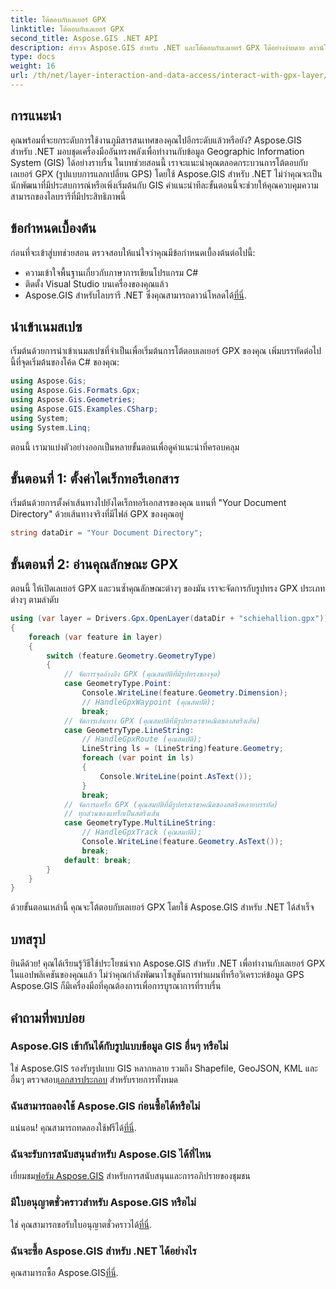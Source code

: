 ```yaml
---
title: โต้ตอบกับเลเยอร์ GPX
linktitle: โต้ตอบกับเลเยอร์ GPX
second_title: Aspose.GIS .NET API
description: สำรวจ Aspose.GIS สำหรับ .NET และโต้ตอบกับเลเยอร์ GPX ได้อย่างง่ายดาย ดาวน์โหลดไลบรารี่ ทดลองใช้งานฟรี และยกระดับแอปพลิเคชันภูมิสารสนเทศของคุณ!
type: docs
weight: 16
url: /th/net/layer-interaction-and-data-access/interact-with-gpx-layer/
---
```

## การแนะนำ
คุณพร้อมที่จะยกระดับการใช้งานภูมิสารสนเทศของคุณไปอีกระดับแล้วหรือยัง? Aspose.GIS สำหรับ .NET มอบชุดเครื่องมืออันทรงพลังเพื่อทำงานกับข้อมูล Geographic Information System (GIS) ได้อย่างราบรื่น ในบทช่วยสอนนี้ เราจะแนะนำคุณตลอดกระบวนการโต้ตอบกับเลเยอร์ GPX (รูปแบบการแลกเปลี่ยน GPS) โดยใช้ Aspose.GIS สำหรับ .NET ไม่ว่าคุณจะเป็นนักพัฒนาที่มีประสบการณ์หรือเพิ่งเริ่มต้นกับ GIS คำแนะนำทีละขั้นตอนนี้จะช่วยให้คุณควบคุมความสามารถของไลบรารีที่มีประสิทธิภาพนี้
## ข้อกำหนดเบื้องต้น
ก่อนที่จะเข้าสู่บทช่วยสอน ตรวจสอบให้แน่ใจว่าคุณมีข้อกำหนดเบื้องต้นต่อไปนี้:
- ความเข้าใจพื้นฐานเกี่ยวกับภาษาการเขียนโปรแกรม C#
- ติดตั้ง Visual Studio บนเครื่องของคุณแล้ว
-  Aspose.GIS สำหรับไลบรารี .NET ซึ่งคุณสามารถดาวน์โหลดได้[ที่นี่](https://releases.aspose.com/gis/net/).
## นำเข้าเนมสเปซ
เริ่มต้นด้วยการนำเข้าเนมสเปซที่จำเป็นเพื่อเริ่มต้นการโต้ตอบเลเยอร์ GPX ของคุณ เพิ่มบรรทัดต่อไปนี้ที่จุดเริ่มต้นของโค้ด C# ของคุณ:
```csharp
using Aspose.Gis;
using Aspose.Gis.Formats.Gpx;
using Aspose.Gis.Geometries;
using Aspose.GIS.Examples.CSharp;
using System;
using System.Linq;
```
ตอนนี้ เรามาแบ่งตัวอย่างออกเป็นหลายขั้นตอนเพื่อดูคำแนะนำที่ครอบคลุม
## ขั้นตอนที่ 1: ตั้งค่าไดเร็กทอรีเอกสาร
เริ่มต้นด้วยการตั้งค่าเส้นทางไปยังไดเร็กทอรีเอกสารของคุณ แทนที่ "Your Document Directory" ด้วยเส้นทางจริงที่มีไฟล์ GPX ของคุณอยู่
```csharp
string dataDir = "Your Document Directory";
```
## ขั้นตอนที่ 2: อ่านคุณลักษณะ GPX
ตอนนี้ ให้เปิดเลเยอร์ GPX และวนซ้ำคุณลักษณะต่างๆ ของมัน เราจะจัดการกับรูปทรง GPX ประเภทต่างๆ ตามลำดับ
```csharp
using (var layer = Drivers.Gpx.OpenLayer(dataDir + "schiehallion.gpx"))
{
    foreach (var feature in layer)
    {
        switch (feature.Geometry.GeometryType)
        {
            // จัดการจุดอ้างอิง GPX (คุณสมบัติที่มีรูปทรงของจุด)
            case GeometryType.Point:
                Console.WriteLine(feature.Geometry.Dimension);
                // HandleGpxWaypoint (คุณสมบัติ);
                break;
            // จัดการเส้นทาง GPX (คุณสมบัติที่มีรูปทรงเรขาคณิตของสตริงเส้น)
            case GeometryType.LineString:
                // HandleGpxRoute (คุณสมบัติ);
                LineString ls = (LineString)feature.Geometry;
                foreach (var point in ls)
                {
                    Console.WriteLine(point.AsText());
                }
                break;
            // จัดการแทร็ก GPX (คุณสมบัติที่มีรูปทรงเรขาคณิตของสตริงหลายบรรทัด)
            // ทุกส่วนของแทร็กเป็นสตริงเส้น
            case GeometryType.MultiLineString:
                // HandleGpxTrack (คุณสมบัติ);
                Console.WriteLine(feature.Geometry.AsText());
                break;
            default: break;
        }
    }
}
```
ด้วยขั้นตอนเหล่านี้ คุณจะโต้ตอบกับเลเยอร์ GPX โดยใช้ Aspose.GIS สำหรับ .NET ได้สำเร็จ
## บทสรุป
ยินดีด้วย! คุณได้เรียนรู้วิธีใช้ประโยชน์จาก Aspose.GIS สำหรับ .NET เพื่อทำงานกับเลเยอร์ GPX ในแอปพลิเคชันของคุณแล้ว ไม่ว่าคุณกำลังพัฒนาโซลูชันการทำแผนที่หรือวิเคราะห์ข้อมูล GPS Aspose.GIS ก็มีเครื่องมือที่คุณต้องการเพื่อการบูรณาการที่ราบรื่น
## คำถามที่พบบ่อย
### Aspose.GIS เข้ากันได้กับรูปแบบข้อมูล GIS อื่นๆ หรือไม่
 ใช่ Aspose.GIS รองรับรูปแบบ GIS หลากหลาย รวมถึง Shapefile, GeoJSON, KML และอื่นๆ ตรวจสอบ[เอกสารประกอบ](https://reference.aspose.com/gis/net/) สำหรับรายการทั้งหมด
### ฉันสามารถลองใช้ Aspose.GIS ก่อนซื้อได้หรือไม่
 แน่นอน! คุณสามารถทดลองใช้ฟรีได้[ที่นี่](https://releases.aspose.com/).
### ฉันจะรับการสนับสนุนสำหรับ Aspose.GIS ได้ที่ไหน
 เยี่ยมชม[ฟอรัม Aspose.GIS](https://forum.aspose.com/c/gis/33) สำหรับการสนับสนุนและการอภิปรายของชุมชน
### มีใบอนุญาตชั่วคราวสำหรับ Aspose.GIS หรือไม่
 ใช่ คุณสามารถขอรับใบอนุญาตชั่วคราวได้[ที่นี่](https://purchase.aspose.com/temporary-license/).
### ฉันจะซื้อ Aspose.GIS สำหรับ .NET ได้อย่างไร
 คุณสามารถซื้อ Aspose.GIS[ที่นี่](https://purchase.aspose.com/buy).